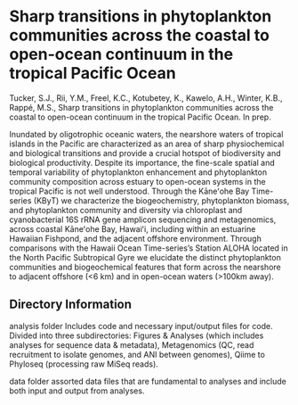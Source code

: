 # Sharp transitions in phytoplankton communities across the coastal to open-ocean continuum in the tropical Pacific Ocean

Tucker, S.J., Rii, Y.M., Freel, K.C., Kotubetey, K., Kawelo, A.H., Winter, K.B., Rappé, M.S., Sharp transitions in phytoplankton communities across the coastal to open-ocean continuum in the tropical Pacific Ocean. In prep. 

Inundated by oligotrophic oceanic waters, the nearshore waters of tropical islands in the Pacific are characterized as an area of sharp physiochemical and biological transitions and provide a crucial hotspot of biodiversity and biological productivity. Despite its importance, the fine-scale spatial and temporal variability of phytoplankton enhancement and phytoplankton community composition across estuary to open-ocean systems in the tropical Pacific is not well understood. Through the Kāneʻohe Bay Time-series (KByT) we characterize the biogeochemistry, phytoplankton biomass, and phytoplankton community and diversity via chloroplast and cyanobacterial 16S rRNA gene amplicon sequencing and metagenomics, across coastal Kāneʻohe Bay, Hawaiʻi, including within an estuarine Hawaiian Fishpond, and the adjacent offshore environment. Through comparisons with the Hawaii Ocean Time-series’s Station ALOHA located in the North Pacific Subtropical Gyre we elucidate the distinct phytoplankton communities and biogeochemical features that form across the nearshore to adjacent offshore (<6 km) and in open-ocean waters (>100km away).

## Directory Information

analysis folder
Includes code and necessary input/output files for code.
Divided into three subdirectories: Figures & Analyses (which includes analyses for sequence data & metadata), Metagenomics (QC, read recruitment to isolate genomes, and ANI between genomes), Qiime to Phyloseq (processing raw MiSeq reads).

data folder
assorted data files that are fundamental to analyses and include both input and output from analyses.
